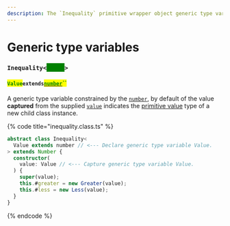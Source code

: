 ```yaml
---
description: The `Inequality` primitive wrapper object generic type variables
---
```


# Generic type variables

### `Inequality<`<mark style="color:green;background-color:green;">`Value`</mark>`>`

#### <mark style="color:green;">`Value`</mark>`extends`[<mark style="color:green;">`number`</mark>](https://www.typescriptlang.org/docs/handbook/basic-types.html#number)<mark style="color:green;">``</mark>

​A generic type variable constrained by the [`number`](https://www.typescriptlang.org/docs/handbook/basic-types.html#number), by default of the value **captured** from the supplied [`value`](constructor.md#value-value) indicates the [primitive value](https://developer.mozilla.org/en-US/docs/Glossary/Primitive#primitive\_wrapper\_objects\_in\_javascript) type of a new child class instance.

{% code title="inequality.class.ts" %}
```typescript
abstract class Inequality<
  Value extends number // <--- Declare generic type variable Value.
> extends Number {
  constructor(
    value: Value // <--- Capture generic type variable Value.
  ) {
    super(value);
    this.#greater = new Greater(value);
    this.#less = new Less(value);
  }
}
```
{% endcode %}
